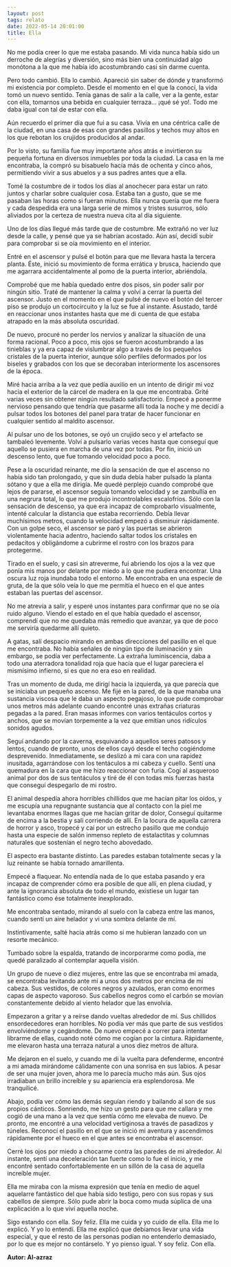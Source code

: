 ```yaml
---
layout: post
tags: relato
date: 2022-05-14 20:01:00
title: Ella
---
```


No me podía creer lo que me estaba pasando. Mi vida nunca había sido un
derroche de alegrías y diversión, sino más bien una continuidad algo
monótona a la que me había ido acostumbrando casi sin darme cuenta.

Pero todo cambió. Ella lo cambió. Apareció sin saber de dónde y
transformó mi existencia por completo. Desde el momento en el que la
conocí, la vida tomó un nuevo sentido. Tenía ganas de salir a la calle,
ver a la gente, estar con ella, tomarnos una bebida en cualquier
terraza... ¡qué sé yo!. Todo me daba igual con tal de estar con
ella.

Aún recuerdo el primer día que fui a su casa. Vivía en una céntrica
calle de la ciudad, en una casa de esas con grandes pasillos y techos
muy altos en los que rebotan los crujidos producidos al andar.

Por lo visto, su familia fue muy importante años atrás e invirtieron su
pequeña fortuna en diversos inmuebles por toda la ciudad. La casa en la
me encontraba, la compró su bisabuelo hacía más de ochenta y cinco
años, permitiendo vivir a sus abuelos y a sus padres antes que a ella.

Tomé la costumbre de ir todos los días al anochecer para estar un rato
juntos y charlar sobre cualquier cosa. Estaba tan a gusto, que se me
pasaban las horas como si fueran minutos. Ella nunca quería que me
fuera y cada despedida era una larga serie de mimos y tristes susurros,
sólo aliviados por la certeza de nuestra nueva cita al día siguiente.

Uno de los días llegué más tarde que de costumbre. Me extrañó no ver
luz desde la calle, y pensé que ya se habrían acostado. Aún así, decidí
subir para comprobar si se oía movimiento en el interior.

Entré en el ascensor y pulsé el botón para que me llevara hasta la
tercera planta. Éste, inició su movimiento de forma errática y brusca,
haciendo que me agarrara accidentalmente al pomo de la puerta interior,
abriéndola.

Comprobé que me había quedado entre dos pisos, sin poder salir por
ningún sitio. Traté de mantener la calma y volví a cerrar la puerta del
ascensor. Justo en el momento en el que pulsé de nuevo el botón del
tercer piso se produjo un cortocircuito y la luz se fue al instante.
Asustado, tardé en reaccionar unos instantes hasta que me di cuenta de
que estaba atrapado en la más absoluta oscuridad.

De nuevo, procuré no perder los nervios y analizar la situación de una
forma racional. Poco a poco, mis ojos se fueron acostumbrando a las
tinieblas y ya era capaz de vislumbrar algo a través de los pequeños
cristales de la puerta interior, aunque sólo perfiles deformados por
los biseles y grabados con los que se decoraban interiormente los
ascensores de la época.

Miré hacia arriba a la vez que pedía auxilio en un intento de dirigir
mi voz hacia el exterior de la cárcel de madera en la que me
encontraba. Grité varias veces sin obtener ningún resultado
satisfactorio. Empecé a ponerme nervioso pensando que tendría que
pasarme allí toda la noche y me decidí a pulsar todos los botones del
panel para tratar de hacer funcionar en cualquier sentido al maldito
ascensor.

Al pulsar uno de los botones, se oyó un crujido seco y el artefacto se
tambaleó levemente. Volví a pulsarlo varias veces hasta que conseguí
que aquello se pusiera en marcha de una vez por todas. Por fin, inició
un descenso lento, que fue tomando velocidad poco a poco.

Pese a la oscuridad reinante, me dio la sensación de que el ascenso no
había sido tan prolongado, y que sin duda debía haber pulsado la planta
sótano y que a ella me dirigía. Me quedé perplejo cuando comprobé que
lejos de pararse, el ascensor seguía tomando velocidad y se zambullía
en una negrura total, lo que me produjo incontrolables escalofríos.
Sólo con la sensación de descenso, ya que era incapaz de comprobarlo
visualmente, intenté calcular la distancia que estaba recorriendo.
Debía llevar muchísimos metros, cuando la velocidad empezó a disminuir
rápidamente. Con un golpe seco, el ascensor se paró y las puertas se
abrieron violentamente hacia adentro, haciendo saltar todos los
cristales en pedacitos y obligándome a cubrirme el rostro con los
brazos para protegerme.

Tirado en el suelo, y casi sin atreverme, fui abriendo los ojos a la
vez que ponía mis manos por delante por miedo a lo que me pudiera
encontrar. Una oscura luz roja inundaba todo el entorno. Me encontraba
en una especie de gruta, de la que sólo veía lo que me permitía el
hueco en el que antes estaban las puertas del ascensor.

No me atrevía a salir, y esperé unos instantes para confirmar que no se
oía ruido alguno. Viendo el estado en el que había quedado el ascensor,
comprendí que no me quedaba más remedio que avanzar, ya que de poco me
serviría quedarme allí quieto.

A gatas, salí despacio mirando en ambas direcciones del pasillo en el
que me encontraba. No había señales de ningún tipo de iluminación y sin
embargo, se podía ver perfectamente. La extraña luminiscencia, daba a
todo una aterradora tonalidad roja que hacía que el lugar pareciera el
mismísimo infierno, si es que no era eso en realidad.

Tras un momento de duda, me dirigí hacia la izquierda, ya que parecía
que se iniciaba un pequeño ascenso. Me fijé en la pared, de la que
manaba una sustancia viscosa que le daba un aspecto pegajoso, lo que
pude comprobar unos metros más adelante cuando encontré unas extrañas
criaturas pegadas a la pared. Eran masas informes con varios tentáculos
cortos y anchos, que se movían torpemente a la vez que emitían unos
ridículos sonidos agudos.

Seguí andando por la caverna, esquivando a aquellos seres patosos y
lentos, cuando de pronto, unos de ellos cayó desde el techo cogiéndome
desprevenido. Inmediatamente, se deslizó a mi cara con una rapidez
inusitada, agarrándose con los tentáculos a mi cabeza y cuello. Sentí
una quemadura en la cara que me hizo reaccionar con furia. Cogí al
asqueroso animal por dos de sus tentáculos y tiré de él con todas mis
fuerzas hasta que conseguí despegarlo de mi rostro.

El animal despedía ahora horribles chillidos que me hacían pitar los
oídos, y me escupía una repugnante sustancia que al contacto con la
piel me levantaba enormes llagas que me hacían gritar de dolor,
Conseguí quitarme de encima a la bestia y salí corriendo de allí. En la
locura de aquella carrera de horror y asco, tropecé y caí por un
estrecho pasillo que me condujo hasta una especie de salón inmenso
repleto de estalactitas y columnas naturales que sostenían el negro
techo abovedado.

El aspecto era bastante distinto. Las paredes estaban totalmente secas
y la luz reinante se había tornado amarillenta.

Empecé a flaquear. No entendía nada de lo que estaba pasando y era
incapaz de comprender cómo era posible de que allí, en plena ciudad, y
ante la ignorancia absoluta de todo el mundo, existiese un lugar tan
fantástico como ése totalmente inexplorado.

Me encontraba sentado, mirando al suelo con la cabeza entre las manos,
cuando sentí un aire helador y vi una sombra delante de mí.

Instintivamente, salté hacia atrás como si me hubieran lanzado con un
resorte mecánico.

Tumbado sobre la espalda, tratando de incorporarme como podía, me quedé
paralizado al contemplar aquella visión.

Un grupo de nueve o diez mujeres, entre las que se encontraba mi amada,
se encontraba levitando ante mí a unos dos metros por encima de mi
cabeza. Sus vestidos, de colores negros y azulados, eran como enormes
capas de aspecto vaporoso. Sus cabellos negros como el carbón se movían
constantemente debido al viento helador que las envolvía.

Empezaron a gritar y a reírse dando vueltas alrededor de mí. Sus
chillidos ensordecedores eran horribles. No podía ver más que parte de
sus vestidos envolviéndome y cegándome. De nuevo empecé a correr para
intentar librarme de ellas, cuando noté cómo me cogían por la cintura.
Rápidamente, me elevaron hasta una terraza natural a unos diez metros
de altura.

Me dejaron en el suelo, y cuando me di la vuelta para defenderme,
encontré a mi amada mirándome cálidamente con una sonrisa en sus
labios. A pesar de ser una mujer joven, ahora me lo parecía mucho más
aún. Sus ojos irradiaban un brillo increíble y su apariencia era
esplendorosa. Me tranquilicé.

Abajo, podía ver cómo las demás seguían riendo y bailando al son de sus
propios cánticos. Sonriendo, me hizo un gesto para que me callara y me
cogió de una mano a la vez que sentía cómo me elevaba de nuevo. De
pronto, me encontré a una velocidad vertiginosa a través de pasadizos y
túneles. Reconocí el pasillo en el que se inició mi aventura y
ascendimos rápidamente por el hueco en el que antes se encontraba el
ascensor.

Cerré los ojos por miedo a chocarme contra las paredes de mi alrededor.
Al instante, sentí una deceleración tan fuerte como lo fue el inicio, y
me encontré sentado confortablemente en un sillón de la casa de aquella
increíble mujer.

Ella me miraba con la misma expresión que tenía en medio de aquel
aquelarre fantástico del que había sido testigo, pero con sus ropas y
sus cabellos de siempre. Sólo pude abrir la boca como muda súplica de
una explicación a lo que viví aquella noche.

Sigo estando con ella. Soy feliz. Ella me cuida y yo cuido de ella.
Ella me lo explicó. Y yo lo entendí. Ella me explicó que debíamos
llevar una vida especial, y que el resto de las personas podían no
entenderlo demasiado, por lo que es mejor no contárselo. Y yo pienso
igual. Y soy feliz. Con ella. 

**Autor: Al-azraz**